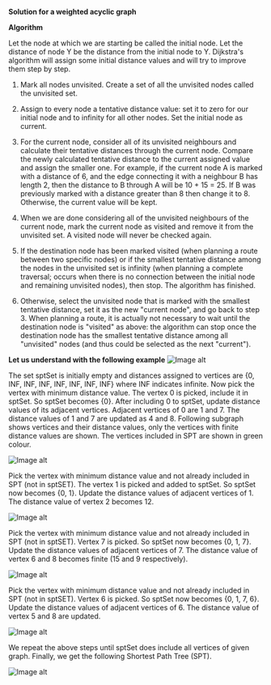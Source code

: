 **Solution for a weighted acyclic graph**

**Algorithm**

Let the node at which we are starting be called the initial node. Let the distance of node Y be the distance from the initial node to Y. Dijkstra's algorithm will assign some initial distance values and will try to improve them step by step.

1) Mark all nodes unvisited. Create a set of all the unvisited nodes called the unvisited set.

2) Assign to every node a tentative distance value: set it to zero for our initial node and to infinity for all other nodes. Set the initial node as current.

3) For the current node, consider all of its unvisited neighbours and calculate their tentative distances through the current node. Compare the newly calculated tentative distance to the current assigned value and assign the smaller one. For example, if the current node A is marked with a distance of 6, and the edge connecting it with a neighbour B has length 2, then the distance to B through A will be 10 + 15 = 25. If B was previously marked with a distance greater than 8 then change it to 8. Otherwise, the current value will be kept.

4) When we are done considering all of the unvisited neighbours of the current node, mark the current node as visited and remove it from the unvisited set. A visited node will never be checked again.
5) If the destination node has been marked visited (when planning a route between two specific nodes) or if the smallest tentative distance among the nodes in the unvisited set is infinity (when planning a complete traversal; occurs when there is no connection between the initial node and remaining unvisited nodes), then stop. The algorithm has finished.

6) Otherwise, select the unvisited node that is marked with the smallest tentative distance, set it as the new "current node", and go back to step 3.
When planning a route, it is actually not necessary to wait until the destination node is "visited" as above: the algorithm can stop once the destination node has the smallest tentative distance among all "unvisited" nodes (and thus could be selected as the next "current").


**Let us understand with the following example**
![Image alt](https://github.com/VovaMaybeNextTime/Lab4OS/blob/main/res/1.jpg)

The set sptSet is initially empty and distances assigned to vertices are {0, INF, INF, INF, INF, INF, INF, INF} where INF indicates infinite. Now pick the vertex with minimum distance value. The vertex 0 is picked, include it in sptSet. So sptSet becomes {0}. After including 0 to sptSet, update distance values of its adjacent vertices. Adjacent vertices of 0 are 1 and 7. The distance values of 1 and 7 are updated as 4 and 8. Following subgraph shows vertices and their distance values, only the vertices with finite distance values are shown. The vertices included in SPT are shown in green colour.

![Image alt](https://github.com/VovaMaybeNextTime/Lab4OS/blob/main/res/1.jpg)

Pick the vertex with minimum distance value and not already included in SPT (not in sptSET). The vertex 1 is picked and added to sptSet. So sptSet now becomes {0, 1}. Update the distance values of adjacent vertices of 1. The distance value of vertex 2 becomes 12.

![Image alt](https://github.com/VovaMaybeNextTime/Lab4OS/blob/main/res/1.jpg)

Pick the vertex with minimum distance value and not already included in SPT (not in sptSET). Vertex 7 is picked. So sptSet now becomes {0, 1, 7}. Update the distance values of adjacent vertices of 7. The distance value of vertex 6 and 8 becomes finite (15 and 9 respectively).

![Image alt](https://github.com/VovaMaybeNextTime/Lab4OS/blob/main/res/1.jpg)

Pick the vertex with minimum distance value and not already included in SPT (not in sptSET). Vertex 6 is picked. So sptSet now becomes {0, 1, 7, 6}. Update the distance values of adjacent vertices of 6. The distance value of vertex 5 and 8 are updated.

![Image alt](https://github.com/VovaMaybeNextTime/Lab4OS/blob/main/res/1.jpg)

We repeat the above steps until sptSet does include all vertices of given graph. Finally, we get the following Shortest Path Tree (SPT).

![Image alt](https://github.com/VovaMaybeNextTime/Lab4OS/blob/main/res/1.jpg)






